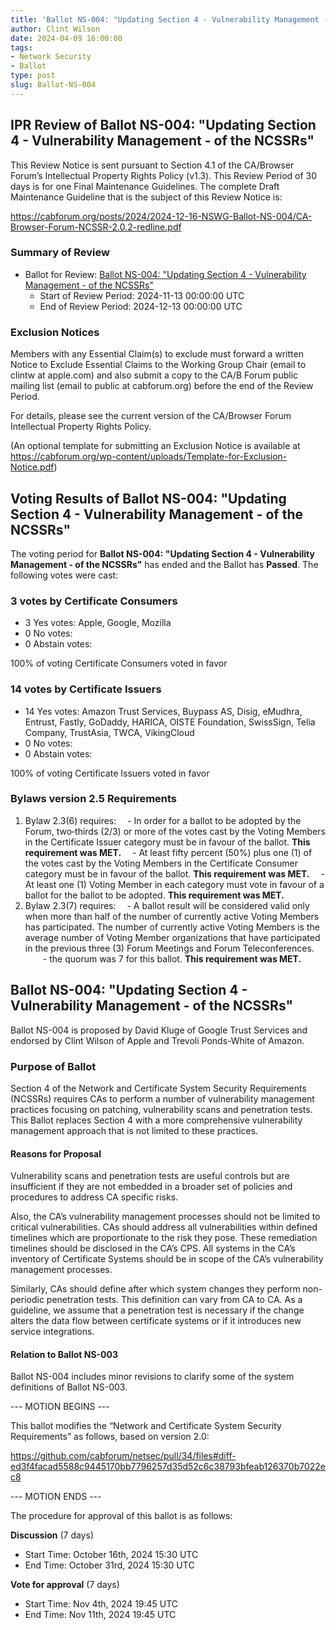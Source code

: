```yaml
---
title: 'Ballot NS-004: "Updating Section 4 - Vulnerability Management - of the NCSSRs"'
author: Clint Wilson
date: 2024-04-09 16:00:00
tags:
- Network Security
- Ballot
type: post
slug: Ballot-NS-004
---
```


## IPR Review of Ballot NS-004: "Updating Section 4 - Vulnerability Management - of the NCSSRs"

This Review Notice is sent pursuant to Section 4.1 of the CA/Browser Forum’s Intellectual Property Rights Policy (v1.3). This Review Period of 30 days is for one Final Maintenance Guidelines. The complete Draft Maintenance Guideline that is the subject of this Review Notice is:

<https://cabforum.org/posts/2024/2024-12-16-NSWG-Ballot-NS-004/CA-Browser-Forum-NCSSR-2.0.2-redline.pdf>

### Summary of Review

- Ballot for Review: [Ballot NS-004: "Updating Section 4 - Vulnerability Management - of the NCSSRs"](https://cabforum.org/posts/2024/2024-12-16-NSWG-Ballot-NS-004/CA-Browser-Forum-FG-NCSSR-2.0.2.pdf)
  - Start of Review Period: 2024-11-13 00:00:00 UTC
  - End of Review Period: 2024-12-13 00:00:00 UTC

### Exclusion Notices

Members with any Essential Claim(s) to exclude must forward a written Notice to Exclude Essential Claims to the Working Group Chair (email to clintw at apple.com) and also submit a copy to the CA/B Forum public mailing list (email to public at cabforum.org) before the end of the Review Period.

For details, please see the current version of the CA/Browser Forum Intellectual Property Rights Policy.

(An optional template for submitting an Exclusion Notice is available at <https://cabforum.org/wp-content/uploads/Template-for-Exclusion-Notice.pdf>)

## Voting Results of Ballot NS-004: "Updating Section 4 - Vulnerability Management - of the NCSSRs"

The voting period for **Ballot NS-004: "Updating Section 4 - Vulnerability Management - of the NCSSRs"** has ended and the Ballot has **Passed**. The following votes were cast:

### 3 votes by Certificate Consumers

- 3 Yes votes: Apple, Google, Mozilla
- 0 No votes:
- 0 Abstain votes:

100% of voting Certificate Consumers voted in favor

### 14 votes by Certificate Issuers

- 14 Yes votes: Amazon Trust Services, Buypass AS, Disig, eMudhra, Entrust, Fastly, GoDaddy, HARICA, OISTE Foundation, SwissSign, Telia Company, TrustAsia, TWCA, VikingCloud
- 0 No votes:
- 0 Abstain votes:

100% of voting Certificate Issuers voted in favor

### Bylaws version 2.5 Requirements

1. Bylaw 2.3(6) requires:
 - In order for a ballot to be adopted by the Forum, two‐thirds (2/3) or more of the votes cast by the Voting Members in the Certificate Issuer category must be in favour of the ballot. **This requirement was MET.**
 - At least fifty percent (50%) plus one (1) of the votes cast by the Voting Members in the Certificate Consumer category must be in favour of the ballot. **This requirement was MET.**
 - At least one (1) Voting Member in each category must vote in favour of a ballot for the ballot to be adopted. **This requirement was MET.**
2. Bylaw 2.3(7) requires:
 - A ballot result will be considered valid only when more than half of the number of currently active Voting Members has participated. The number of currently active Voting Members is the average number of Voting Member organizations that have participated in the previous three (3) Forum Meetings and Forum Teleconferences.
  - the quorum was 7 for this ballot. **This requirement was MET.**

## Ballot NS-004: "Updating Section 4 - Vulnerability Management - of the NCSSRs"

Ballot NS-004 is proposed by David Kluge of Google Trust Services and endorsed by Clint Wilson of Apple and Trevoli Ponds-White of Amazon.

### Purpose of Ballot

Section 4 of the Network and Certificate System Security Requirements (NCSSRs) requires CAs to perform a number of vulnerability management practices focusing on patching, vulnerability scans and penetration tests. This Ballot replaces Section 4 with a more comprehensive vulnerability management approach that is not limited to these practices.

#### Reasons for Proposal

Vulnerability scans and penetration tests are useful controls but are insufficient if they are not embedded in a broader set of policies and procedures to address CA specific risks.

Also, the CA’s vulnerability management processes should not be limited to critical vulnerabilities. CAs should address all vulnerabilities within defined timelines which are proportionate to the risk they pose. These remediation timelines should be disclosed in the CA’s CPS. All systems in the CA’s inventory of Certificate Systems should be in scope of the CA’s vulnerability management processes.

Similarly, CAs should define after which system changes they perform non-periodic penetration tests. This definition can vary from CA to CA. As a guideline, we assume that a penetration test is necessary if the change alters the data flow between certificate systems or if it introduces new service integrations.

#### Relation to Ballot NS-003

Ballot NS-004 includes minor revisions to clarify some of the system definitions of Ballot NS-003.

--- MOTION BEGINS ---

This ballot modifies the “Network and Certificate System Security Requirements” as follows, based on version 2.0:

<https://github.com/cabforum/netsec/pull/34/files#diff-ed3f4facad5588c9445170bb7796257d35d52c6c38793bfeab126370b7022ec8>

--- MOTION ENDS ---

The procedure for approval of this ballot is as follows:

**Discussion** (7 days)

- Start Time: October 16th, 2024 15:30 UTC
- End Time: October 31rd, 2024 15:30 UTC

**Vote for approval** (7 days)

- Start Time: Nov 4th, 2024 19:45 UTC
- End Time: Nov 11th, 2024 19:45 UTC
